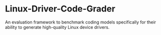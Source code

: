 # Linux-Driver-Code-Grader
An evaluation framework to benchmark coding models specifically for their ability to generate high-quality Linux device drivers.
